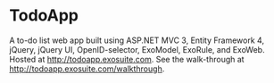 TodoApp
=======

A to-do list web app built using ASP.NET MVC 3, Entity Framework 4, jQuery, jQuery UI, OpenID-selector, ExoModel, ExoRule, and ExoWeb.  Hosted at http://todoapp.exosuite.com.  See the walk-through at http://todoapp.exosuite.com/walkthrough.